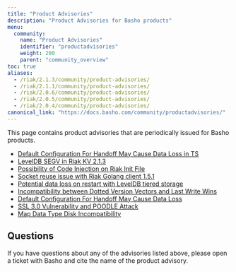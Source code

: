 ```yaml
---
title: "Product Advisories"
description: "Product Advisories for Basho products"
menu:
  community:
    name: "Product Advisories"
    identifier: "productadvisories"
    weight: 200
    parent: "community_overview"
toc: true
aliases:
  - /riak/2.1.3/community/product-advisories/
  - /riak/2.1.1/community/product-advisories/
  - /riak/2.0.6/community/product-advisories/
  - /riak/2.0.5/community/product-advisories/
  - /riak/2.0.4/community/product-advisories/
canonical_link: "https://docs.basho.com/community/productadvisories/"
---
```




This page contains product advisories that are periodically issued for Basho products.


* [Default Configuration For Handoff May Cause Data Loss in TS](/community/productadvisories/130-dataloss/)
* [LevelDB SEGV in Riak KV 2.1.3](/community/productadvisories/leveldbsegfault/)
* [Possibility of Code Injection on Riak Init File](/community/productadvisories/codeinjectioninitfiles/)
* [Socket reuse issue with Riak Golang client 1.5.1](/community/productadvisories/golang151socket/)
* [Potential data loss on restart with LevelDB tiered storage](/community/productadvisories/leveldbrestart/)
* [Incompatibility between Dotted Version Vectors and Last Write Wins](/community/productadvisories/dvvlastwritewins/)
* [Default Configuration For Handoff May Cause Data Loss](/community/productadvisories/210-dataloss/)
* [SSL 3.0 Vulnerability and POODLE Attack](/community/productadvisories/sslpoodle/)
* [Map Data Type Disk Incompatibility](/community/productadvisories/maps-204/)

## Questions

If you have questions about any of the advisories listed above, please
open a ticket with Basho and cite the name of the product advisory.
